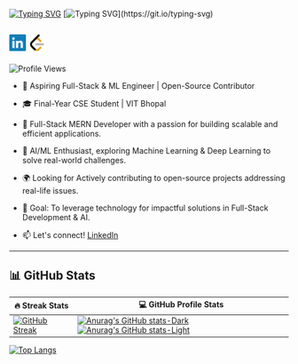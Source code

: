 
[![Typing SVG](https://readme-typing-svg.demolab.com?font=Fira+Code&duration=1&pause=1000&color=F78249&background=FF315400&repeat=false&width=250&lines=Myself+Gourav+Yadav+%2C)](https://git.io/typing-svg) [![Typing SVG](https://readme-typing-svg.demolab.com?font=Fira+Code&pause=1000&color=09D0F7&background=FF315400&width=435&lines=Hello+there+%F0%9F%91%8B+%2C;I+am+a+Full+stack+developer;and+a+AI%26ML+enthusiast;With+a+Passion+of+coding.)](https://git.io/typing-svg)

<a href="https://www.linkedin.com/in/gaurav-yadav8420"><img src="assets/linkedin.svg" alt="LinkedIn" width="30" height="auto"></a>    <a href="https://leetcode.com/u/gauravleet84/"><img src="assets/leetcode.svg" alt="LeetCode" width="30" height="auto"></a>  
---
![Profile Views](https://komarev.com/ghpvc/?username=Gauravdevlo&label=visitors&color=blue&style=flat)

+ 🚀 Aspiring Full-Stack & ML Engineer | Open-Source Contributor
+ 🎓 Final-Year CSE Student | VIT Bhopal
+ 🔹 Full-Stack MERN Developer with a passion for building scalable and efficient applications.
+ 🤖 AI/ML Enthusiast, exploring Machine Learning & Deep Learning to solve real-world challenges.
+ 🌍 Looking for Actively contributing to open-source projects addressing real-life issues.
+ 🎯 Goal: To leverage technology for impactful solutions in Full-Stack Development & AI.

+ 📫 Let's connect! [LinkedIn](https://www.linkedin.com/in/gourav-yadavvit/)
<hr>

## 📊 GitHub Stats  

| 🔥 Streak Stats  | 💻 GitHub Profile Stats |
|------------------|-----------------------|
| [![GitHub Streak](https://github-readme-streak-stats.herokuapp.com?user=Gauravdevlo&theme=dark)](https://git.io/streak-stats) | [![Anurag's GitHub stats-Dark](https://github-readme-stats.vercel.app/api?username=Gauravdevlo&show_icons=true&theme=blux&card_width=450#gh-dark-mode-only)](https://github.com/anuraghazra/github-readme-stats#gh-dark-mode-only) [![Anurag's GitHub stats-Light](https://github-readme-stats.vercel.app/api?username=Gauravdevlo&show_icons=true&theme=blux&card_width=450#gh-light-mode-only)](https://github.com/anuraghazra/github-readme-stats#gh-light-mode-only) |

[![Top Langs](https://github-readme-stats.vercel.app/api/top-langs/?username=Gauravdevlo&layout=donut&card_height=250)](https://github.com/anuraghazra/github-readme-stats)




<!---
Gauravdevlo/Gauravdevlo is a ✨ special ✨ repository because its `README.md` (this file) appears on your GitHub profile.
You can click the Preview link to take a look at your changes.
--->
